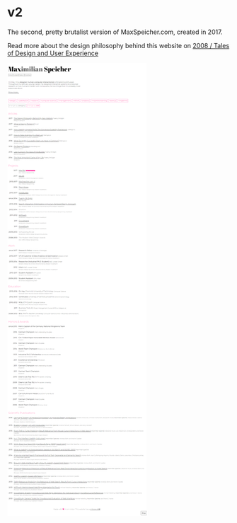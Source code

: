 # v2

The second, pretty brutalist version of MaxSpeicher.com, created in 2017.

Read more about the design philosophy behind this website on [2008 / Tales of Design and User Experience](https://2008.maxspeicher.com/2017/12/02/the-design-philosophy-behind-my-new-website/)

![Screenshot of V2 of my personal website](screencapture-maxspeicher-v2-2020-10-02-14_26_04.png)
